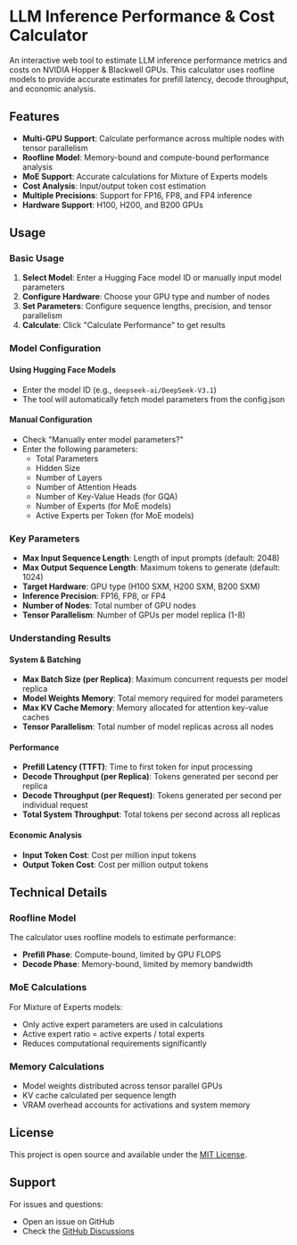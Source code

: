 # LLM Inference Performance & Cost Calculator

An interactive web tool to estimate LLM inference performance metrics and costs on NVIDIA Hopper & Blackwell GPUs. This calculator uses roofline models to provide accurate estimates for prefill latency, decode throughput, and economic analysis.

## Features

- **Multi-GPU Support**: Calculate performance across multiple nodes with tensor parallelism
- **Roofline Model**: Memory-bound and compute-bound performance analysis
- **MoE Support**: Accurate calculations for Mixture of Experts models
- **Cost Analysis**: Input/output token cost estimation
- **Multiple Precisions**: Support for FP16, FP8, and FP4 inference
- **Hardware Support**: H100, H200, and B200 GPUs

## Usage

### Basic Usage

1. **Select Model**: Enter a Hugging Face model ID or manually input model parameters
2. **Configure Hardware**: Choose your GPU type and number of nodes
3. **Set Parameters**: Configure sequence lengths, precision, and tensor parallelism
4. **Calculate**: Click "Calculate Performance" to get results

### Model Configuration

#### Using Hugging Face Models
- Enter the model ID (e.g., `deepseek-ai/DeepSeek-V3.1`)
- The tool will automatically fetch model parameters from the config.json

#### Manual Configuration
- Check "Manually enter model parameters?"
- Enter the following parameters:
  - Total Parameters
  - Hidden Size
  - Number of Layers
  - Number of Attention Heads
  - Number of Key-Value Heads (for GQA)
  - Number of Experts (for MoE models)
  - Active Experts per Token (for MoE models)

### Key Parameters

- **Max Input Sequence Length**: Length of input prompts (default: 2048)
- **Max Output Sequence Length**: Maximum tokens to generate (default: 1024)
- **Target Hardware**: GPU type (H100 SXM, H200 SXM, B200 SXM)
- **Inference Precision**: FP16, FP8, or FP4
- **Number of Nodes**: Total number of GPU nodes
- **Tensor Parallelism**: Number of GPUs per model replica (1-8)

### Understanding Results

#### System & Batching
- **Max Batch Size (per Replica)**: Maximum concurrent requests per model replica
- **Model Weights Memory**: Total memory required for model parameters
- **Max KV Cache Memory**: Memory allocated for attention key-value caches
- **Tensor Parallelism**: Total number of model replicas across all nodes

#### Performance
- **Prefill Latency (TTFT)**: Time to first token for input processing
- **Decode Throughput (per Replica)**: Tokens generated per second per replica
- **Decode Throughput (per Request)**: Tokens generated per second per individual request
- **Total System Throughput**: Total tokens per second across all replicas

#### Economic Analysis
- **Input Token Cost**: Cost per million input tokens
- **Output Token Cost**: Cost per million output tokens


## Technical Details

### Roofline Model
The calculator uses roofline models to estimate performance:
- **Prefill Phase**: Compute-bound, limited by GPU FLOPS
- **Decode Phase**: Memory-bound, limited by memory bandwidth

### MoE Calculations
For Mixture of Experts models:
- Only active expert parameters are used in calculations
- Active expert ratio = active experts / total experts
- Reduces computational requirements significantly

### Memory Calculations
- Model weights distributed across tensor parallel GPUs
- KV cache calculated per sequence length
- VRAM overhead accounts for activations and system memory


## License

This project is open source and available under the [MIT License](LICENSE).

## Support

For issues and questions:
- Open an issue on GitHub
- Check the [GitHub Discussions](https://github.com/yourusername/gpu-perf-calculator/discussions)

